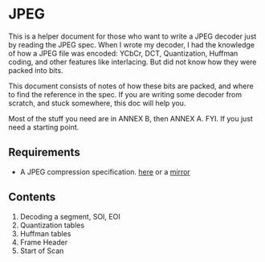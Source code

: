# JPEG

This is a helper document for those who want to write a JPEG decoder just by reading the JPEG spec. When I wrote my decoder, I had the knowledge of how a JPEG file was encoded: YCbCr, DCT, Quantization, Huffman coding, and other features like interlacing. But did not know how they were packed into bits.

This document consists of notes of how these bits are packed, and where to find the reference in the spec. If you are writing some decoder from scratch, and stuck somewhere, this doc will help you.

Most of the stuff you need are in ANNEX B, then ANNEX A. FYI. If you just need a starting point.

## Requirements

- A JPEG compression specification. [here](https://www.w3.org/Graphics/JPEG/itu-t81.pdf) or a [mirror](/third-party/itu-t81.pdf)

## Contents

1. Decoding a segment, SOI, EOI
2. Quantization tables
3. Huffman tables
4. Frame Header
5. Start of Scan
